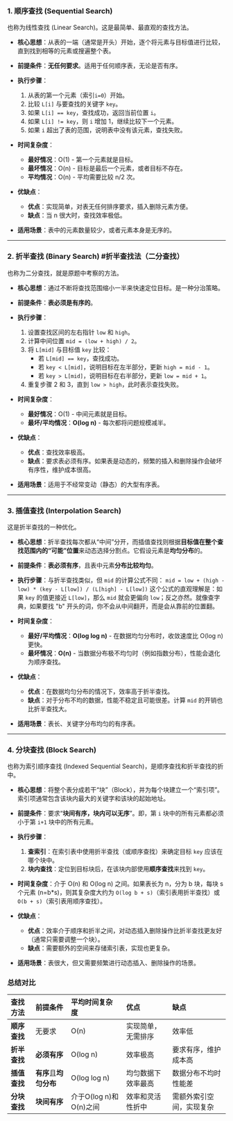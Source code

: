 ### 1. 顺序查找 (Sequential Search)

也称为线性查找 (Linear Search)。这是最简单、最直观的查找方法。

*   **核心思想**：从表的一端（通常是开头）开始，逐个将元素与目标值进行比较，直到找到相等的元素或搜遍整个表。

*   **前提条件**：**无任何要求**。适用于任何顺序表，无论是否有序。

*   **执行步骤**：
    1.  从表的第一个元素（索引`i=0`）开始。
    2.  比较 `L[i]` 与要查找的关键字 `key`。
    3.  如果 `L[i] == key`，查找成功，返回当前位置 `i`。
    4.  如果 `L[i] != key`，则 `i` 增加 1，继续比较下一个元素。
    5.  如果 `i` 超出了表的范围，说明表中没有该元素，查找失败。

*   **时间复杂度**：
    *   **最好情况**：O(1) - 第一个元素就是目标。
    *   **最坏情况**：O(n) - 目标是最后一个元素，或者目标不存在。
    *   **平均情况**：O(n) - 平均需要比较 n/2 次。

*   **优缺点**：
    *   **优点**：实现简单，对表无任何排序要求，插入删除元素方便。
    *   **缺点**：当 n 很大时，查找效率极低。

*   **适用场景**：表中的元素数量较少，或者元素本身是无序的。

---

### 2. 折半查找 (Binary Search) #折半查找法（二分查找） 

也称为二分查找，就是原题中考察的方法。

*   **核心思想**：通过不断将查找范围缩小一半来快速定位目标。是一种分治策略。

*   **前提条件**：**表必须是有序的**。

*   **执行步骤**：
    1.  设置查找区间的左右指针 `low` 和 `high`。
    2.  计算中间位置 `mid = (low + high) / 2`。
    3.  将 `L[mid]` 与目标值 `key` 比较：
        *   若 `L[mid] == key`，查找成功。
        *   若 `key < L[mid]`，说明目标在左半部分，更新 `high = mid - 1`。
        *   若 `key > L[mid]`，说明目标在右半部分，更新 `low = mid + 1`。
    4.  重复步骤 2 和 3，直到 `low > high`，此时表示查找失败。

*   **时间复杂度**：
    *   **最好情况**：O(1) - 中间元素就是目标。
    *   **最坏/平均情况**：**O(log n)** - 每次都将问题规模减半。

*   **优缺点**：
    *   **优点**：查找效率极高。
    *   **缺点**：要求表必须有序。如果表是动态的，频繁的插入和删除操作会破坏有序性，维护成本很高。

*   **适用场景**：适用于不经常变动（静态）的大型有序表。

---

### 3. 插值查找 (Interpolation Search)

这是折半查找的一种优化。

*   **核心思想**：折半查找每次都从“中间”分开，而插值查找则根据**目标值在整个查找范围内的“可能”位置**来动态选择分割点。它假设元素是**均匀分布**的。

*   **前提条件**：**表必须有序**，且表中元素**分布比较均匀**。

*   **执行步骤**：与折半查找类似，但 `mid` 的计算公式不同：
    `mid = low + (high - low) * (key - L[low]) / (L[high] - L[low])`
    这个公式的直观理解是：如果 `key` 的值更接近 `L[low]`，那么 `mid` 就会更偏向 `low`；反之亦然。就像查字典，如果要找 "b" 开头的词，你不会从中间翻开，而是会从靠前的位置翻。

*   **时间复杂度**：
    *   **最好/平均情况**：**O(log log n)** - 在数据均匀分布时，收敛速度比 O(log n) 更快。
    *   **最坏情况**：**O(n)** - 当数据分布极不均匀时（例如指数分布），性能会退化为顺序查找。

*   **优缺点**：
    *   **优点**：在数据均匀分布的情况下，效率高于折半查找。
    *   **缺点**：对于分布不均的数据，性能不稳定且可能很差。计算 `mid` 的开销也比折半查找大。

*   **适用场景**：表长、关键字分布均匀的有序表。

---

### 4. 分块查找 (Block Search)

也称为索引顺序查找 (Indexed Sequential Search)，是顺序查找和折半查找的折中。

*   **核心思想**：将整个表分成若干“块”（Block），并为每个块建立一个“索引项”。索引项通常包含该块内最大的关键字和该块的起始地址。

*   **前提条件**：要求“**块间有序，块内可以无序**”。即，第 `i` 块中的所有元素都必须小于第 `i+1` 块中的所有元素。

*   **执行步骤**：
    1.  **查索引**：在索引表中使用折半查找（或顺序查找）来确定目标 `key` 应该在哪个块中。
    2.  **块内查找**：定位到目标块后，在该块内部使用**顺序查找**来找到 `key`。

*   **时间复杂度**：介于 O(n) 和 O(log n) 之间。如果表长为 n，分为 b 块，每块 s 个元素 (n=b*s)，则其复杂度大约为 `O(log b + s)`（索引表用折半查找）或 `O(b + s)`（索引表用顺序查找）。

*   **优缺点**：
    *   **优点**：效率介于顺序和折半之间，对动态插入删除操作比折半查找更友好（通常只需要调整一个块）。
    *   **缺点**：需要额外的空间来存储索引表，实现也更复杂。

*   **适用场景**：表很大，但又需要频繁进行动态插入、删除操作的场景。

### 总结对比

| 查找方法 | 前提条件 | 平均时间复杂度 | 优点 | 缺点 |
| :--- | :--- | :--- | :--- | :--- |
| **顺序查找** | 无要求 | O(n) | 实现简单，无需排序 | 效率低 |
| **折半查找** | **必须有序** | O(log n) | 效率极高 | 要求有序，维护成本高 |
| **插值查找** | **有序**且**均匀分布** | O(log log n) | 均匀数据下效率最高 | 数据分布不均时性能差 |
| **分块查找** | **块间有序** | 介于O(log n)和O(n)之间 | 效率和灵活性折中 | 需额外索引空间，实现复杂 |
